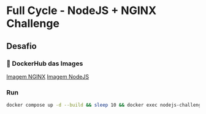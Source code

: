# Full Cycle - NodeJS + NGINX Challenge

## Desafio

### 🐋 DockerHub das Images

[Imagem NGINX](https://hub.docker.com/r/928369/nodejs-challenge-proxy)
[Imagem NodeJS](https://hub.docker.com/r/928369/nodejs-challenge-api)

### Run

```sh
docker compose up -d --build && sleep 10 && docker exec nodejs-challenge-db sh /scripts/migrations.sh
```
